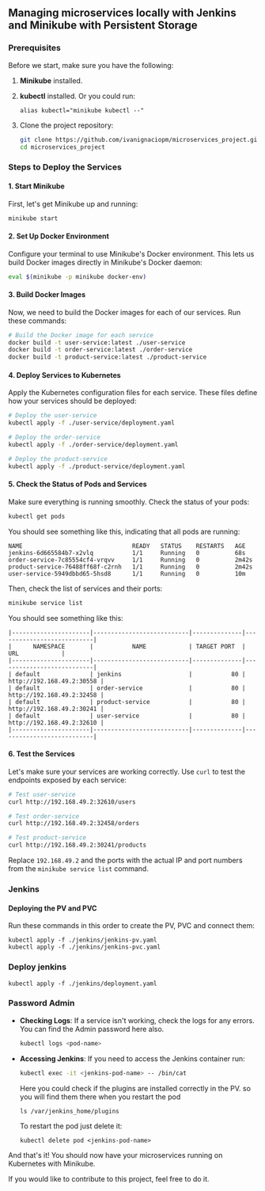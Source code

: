 ## Managing microservices locally with Jenkins and Minikube with Persistent Storage

### Prerequisites

Before we start, make sure you have the following:

1. **Minikube** installed.
2. **kubectl** installed. Or you could run:

   ```
   alias kubectl="minikube kubectl --"
   ```
3. Clone the project repository:

   ```bash
   git clone https://github.com/ivanignaciopm/microservices_project.git
   cd microservices_project
   ```

### Steps to Deploy the Services

#### 1. Start Minikube

First, let's get Minikube up and running:

```bash
minikube start
```

#### 2. Set Up Docker Environment

Configure your terminal to use Minikube's Docker environment. This lets us build Docker images directly in Minikube's Docker daemon:

```bash
eval $(minikube -p minikube docker-env)
```

#### 3. Build Docker Images

Now, we need to build the Docker images for each of our services. Run these commands:

```bash
# Build the Docker image for each service
docker build -t user-service:latest ./user-service
docker build -t order-service:latest ./order-service
docker build -t product-service:latest ./product-service
```

#### 4. Deploy Services to Kubernetes

Apply the Kubernetes configuration files for each service. These files define how your services should be deployed:

```bash
# Deploy the user-service
kubectl apply -f ./user-service/deployment.yaml

# Deploy the order-service
kubectl apply -f ./order-service/deployment.yaml

# Deploy the product-service
kubectl apply -f ./product-service/deployment.yaml

```

#### 5. Check the Status of Pods and Services

Make sure everything is running smoothly. Check the status of your pods:

```bash
kubectl get pods
```

You should see something like this, indicating that all pods are running:

```plaintext
NAME                               READY   STATUS    RESTARTS   AGE
jenkins-6d665584b7-x2vlq           1/1     Running   0          68s
order-service-7c85554cf4-vrqvv     1/1     Running   0          2m42s
product-service-76488ff68f-c2rnh   1/1     Running   0          2m42s
user-service-5949dbbd65-5hsd8      1/1     Running   0          10m
```

Then, check the list of services and their ports:

```bash
minikube service list
```

You should see something like this:

```plaintext
|----------------------|---------------------------|--------------|---------------------------|
|      NAMESPACE       |           NAME            | TARGET PORT  |            URL            |
|----------------------|---------------------------|--------------|---------------------------|
| default              | jenkins                   |           80 | http://192.168.49.2:30558 |
| default              | order-service             |           80 | http://192.168.49.2:32458 |
| default              | product-service           |           80 | http://192.168.49.2:30241 |
| default              | user-service              |           80 | http://192.168.49.2:32610 |
|----------------------|---------------------------|--------------|---------------------------|
```

#### 6. Test the Services

Let's make sure your services are working correctly. Use `curl` to test the endpoints exposed by each service:

```bash
# Test user-service
curl http://192.168.49.2:32610/users

# Test order-service
curl http://192.168.49.2:32458/orders

# Test product-service
curl http://192.168.49.2:30241/products
```

Replace `192.168.49.2` and the ports with the actual IP and port numbers from the `minikube service list` command.

### Jenkins

#### Deploying the PV and PVC

Run these commands in this order to create the PV, PVC and connect them:

```
kubectl apply -f ./jenkins/jenkins-pv.yaml
kubectl apply -f ./jenkins/jenkins-pvc.yaml

```

### Deploy jenkins

```
kubectl apply -f ./jenkins/deployment.yaml
```

### Password Admin

- **Checking Logs**: If a service isn't working, check the logs for any errors. You can find the Admin password here also.

  ```bash
  kubectl logs <pod-name>
  ```
- **Accessing Jenkins**: If you need to access the Jenkins container run:

  ```bash
  kubectl exec -it <jenkins-pod-name> -- /bin/cat 
  ```

  Here you could check if the plugins are installed correctly in the PV. so you will find them there when you restart the pod

  ```
  ls /var/jenkins_home/plugins
  ```

  To restart the pod just delete it:

  ```
  kubectl delete pod <jenkins-pod-name>
  ```

And that's it! You should now have your microservices running on Kubernetes with Minikube.

If you would like to contribute to this project, feel free to do it.
